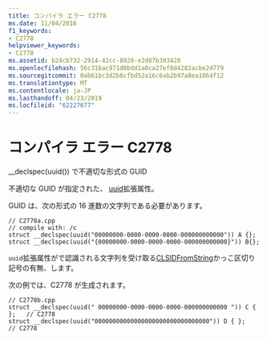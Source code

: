 ```yaml
---
title: コンパイラ エラー C2778
ms.date: 11/04/2016
f1_keywords:
- C2778
helpviewer_keywords:
- C2778
ms.assetid: b24cb732-2914-42cc-8928-e2d87b393428
ms.openlocfilehash: 56c316ac971d0bdd1a0ca27ef8d4282acbe24779
ms.sourcegitcommit: 0ab61bc3d2b6cfbd52a16c6ab2b97a8ea1864f12
ms.translationtype: MT
ms.contentlocale: ja-JP
ms.lasthandoff: 04/23/2019
ms.locfileid: "62227677"
---
```

# <a name="compiler-error-c2778"></a>コンパイラ エラー C2778

__declspec(uuid()) で不適切な形式の GUID

不適切な GUID が指定された、 [uuid](../../cpp/uuid-cpp.md)拡張属性。

GUID は、次の形式の 16 進数の文字列である必要があります。

```
// C2778a.cpp
// compile with: /c
struct __declspec(uuid("00000000-0000-0000-0000-000000000000")) A {};
struct __declspec(uuid("{00000000-0000-0000-0000-000000000000}")) B{};
```

`uuid`拡張属性がで認識される文字列を受け取る[CLSIDFromString](/windows/desktop/api/combaseapi/nf-combaseapi-clsidfromstring)かっこ区切り記号の有無、します。

次の例では、C2778 が生成されます。

```
// C2778b.cpp
struct __declspec(uuid(" 00000000-0000-0000-0000-000000000000 ")) C { };   // C2778
struct __declspec(uuid("00000000000000000000000000000000")) D { };   // C2778
```